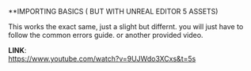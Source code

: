 **IMPORTING BASICS ( BUT WITH UNREAL EDITOR 5 ASSETS) 

This works the exact same, just a slight but differnt. you will just have to follow the common errors guide. or another provided video.

**LINK**:  
https://www.youtube.com/watch?v=9UJWdo3XCxs&t=5s

